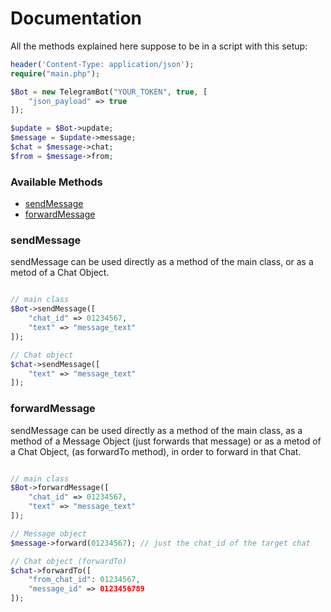 # Documentation

All the methods explained here suppose to be in a script with this setup:
```php
header('Content-Type: application/json');
require("main.php");

$Bot = new TelegramBot("YOUR_TOKEN", true, [
    "json_payload" => true
]);

$update = $Bot->update;
$message = $update->message;
$chat = $message->chat;
$from = $message->from;
```

### Available Methods
   * [sendMessage](#sendMessage)
   * [forwardMessage](#forwardMessage)

### sendMessage
sendMessage can be used directly as a method of the main class, or as a metod of a Chat Object.

```php

// main class
$Bot->sendMessage([
    "chat_id" => 01234567,
    "text" => "message_text"
]);

// Chat object
$chat->sendMessage([
    "text" => "message_text"
]);
```

### forwardMessage
sendMessage can be used directly as a method of the main class, as a method of a Message Object (just forwards that message) or as a metod of a Chat Object, (as forwardTo method), in order to forward in that Chat.

```php

// main class
$Bot->forwardMessage([
    "chat_id" => 01234567,
    "text" => "message_text"
]);

// Message object
$message->forward(01234567); // just the chat_id of the target chat

// Chat object (forwardTo)
$chat->forwardTo([
    "from_chat_id": 01234567,
    "message_id" => 0123456789
]);
```
